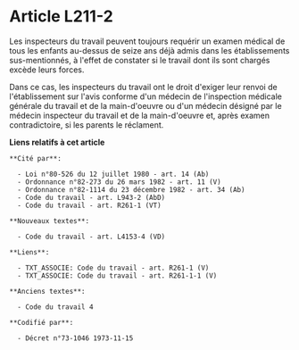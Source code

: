 # Article L211-2

Les inspecteurs du travail peuvent toujours requérir un examen médical de tous les enfants au-dessus de seize ans déjà admis
dans les établissements sus-mentionnés, à l'effet de constater si le travail dont ils sont chargés excède leurs forces.

Dans ce cas, les inspecteurs du travail ont le droit d'exiger leur renvoi de l'établissement sur l'avis conforme d'un médecin
de l'inspection médicale générale du travail et de la main-d'oeuvre ou d'un médecin désigné par le médecin inspecteur du
travail et de la main-d'oeuvre et, après examen contradictoire, si les parents le réclament.

**Liens relatifs à cet article**

	**Cité par**:

	  - Loi n°80-526 du 12 juillet 1980 - art. 14 (Ab)
	  - Ordonnance n°82-273 du 26 mars 1982 - art. 11 (V)
	  - Ordonnance n°82-1114 du 23 décembre 1982 - art. 34 (Ab)
	  - Code du travail - art. L943-2 (AbD)
	  - Code du travail - art. R261-1 (VT)

	**Nouveaux textes**:

	  - Code du travail - art. L4153-4 (VD)

	**Liens**:

	  - TXT_ASSOCIE: Code du travail - art. R261-1 (V)
	  - TXT_ASSOCIE: Code du travail - art. R261-1-1 (V)

	**Anciens textes**:

	  - Code du travail 4

	**Codifié par**:

	  - Décret n°73-1046 1973-11-15
